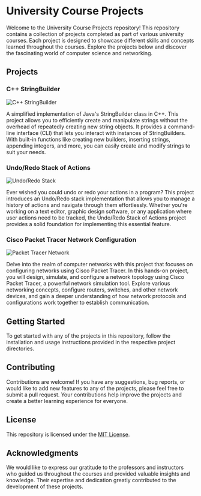 # University Course Projects

Welcome to the University Course Projects repository! This repository contains a collection of projects completed as part of various university courses. Each project is designed to showcase different skills and concepts learned throughout the courses. Explore the projects below and discover the fascinating world of computer science and networking.

## Projects

### C++ StringBuilder

![C++ StringBuilder](screenshots/stringBuilder0.png)

A simplified implementation of Java's StringBuilder class in C++. This project allows you to efficiently create and manipulate strings without the overhead of repeatedly creating new string objects. It provides a command-line interface (CLI) that lets you interact with instances of StringBuilders. With built-in functions like creating new builders, inserting strings, appending integers, and more, you can easily create and modify strings to suit your needs.

### Undo/Redo Stack of Actions

![Undo/Redo Stack](images/undoredo.png)

Ever wished you could undo or redo your actions in a program? This project introduces an Undo/Redo stack implementation that allows you to manage a history of actions and navigate through them effortlessly. Whether you're working on a text editor, graphic design software, or any application where user actions need to be tracked, the Undo/Redo Stack of Actions project provides a solid foundation for implementing this essential feature.

### Cisco Packet Tracer Network Configuration

![Packet Tracer Network](images/packettracer.png)

Delve into the realm of computer networks with this project that focuses on configuring networks using Cisco Packet Tracer. In this hands-on project, you will design, simulate, and configure a network topology using Cisco Packet Tracer, a powerful network simulation tool. Explore various networking concepts, configure routers, switches, and other network devices, and gain a deeper understanding of how network protocols and configurations work together to establish communication.

## Getting Started

To get started with any of the projects in this repository, follow the installation and usage instructions provided in the respective project directories.

## Contributing

Contributions are welcome! If you have any suggestions, bug reports, or would like to add new features to any of the projects, please feel free to submit a pull request. Your contributions help improve the projects and create a better learning experience for everyone.

## License

This repository is licensed under the [MIT License](LICENSE).

## Acknowledgments

We would like to express our gratitude to the professors and instructors who guided us throughout the courses and provided valuable insights and knowledge. Their expertise and dedication greatly contributed to the development of these projects.


